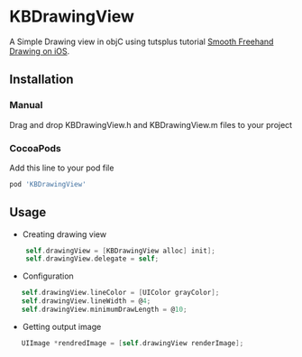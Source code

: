 # KBDrawingView
A Simple Drawing view in objC using tutsplus tutorial [Smooth Freehand Drawing on iOS](http://code.tutsplus.com/tutorials/smooth-freehand-drawing-on-ios--mobile-13164).

## Installation

### Manual

Drag and drop KBDrawingView.h and KBDrawingView.m files to your project

### CocoaPods

Add this line to your pod file
```bash
pod 'KBDrawingView'
```

## Usage

* Creating drawing view
``` objective-c
    self.drawingView = [KBDrawingView alloc] init];
    self.drawingView.delegate = self;
```
* Configuration

``` objective-c
   self.drawingView.lineColor = [UIColor grayColor];
   self.drawingView.lineWidth = @4;
   self.drawingView.minimumDrawLength = @10;
```
* Getting output image 

``` objective-c
   UIImage *rendredImage = [self.drawingView renderImage];
```
